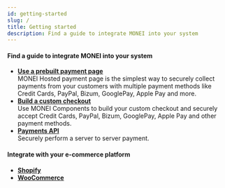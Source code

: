 ```yaml
---
id: getting-started
slug: /
title: Getting started
description: Find a guide to integrate MONEI into your system
---
```


#### Find a guide to integrate MONEI into your system

- **[Use a prebuilt payment page](integrations/use-prebuilt-payment-page.mdx)**  
  MONEI Hosted payment page is the simplest way to securely collect payments from your customers with multiple payment methods like Credit Cards, PayPal, Bizum, GooglePay, Apple Pay and more.
- **[Build a custom checkout](integrations/build-custom-checkout.mdx)**  
  Use MONEI Components to build your custom checkout and securely accept Credit Cards, PayPal, Bizum, GooglePay, Apple Pay and other payment methods.
- **[Payments API](/api/#tag/Payments)**  
  Securely perform a server to server payment.

#### Integrate with your e-commerce platform

- **[Shopify](e-commerce/shopify.mdx)**
- **[WooCommerce](e-commerce/woocommerce.mdx)**
